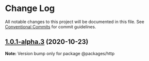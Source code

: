 # Change Log

All notable changes to this project will be documented in this file.
See [Conventional Commits](https://conventionalcommits.org) for commit guidelines.

## [1.0.1-alpha.3](https://github.com/ericeyang/monorepo-yarn-workspce-example/compare/@packages/http@1.0.1-alpha.2...@packages/http@1.0.1-alpha.3) (2020-10-23)

**Note:** Version bump only for package @packages/http
